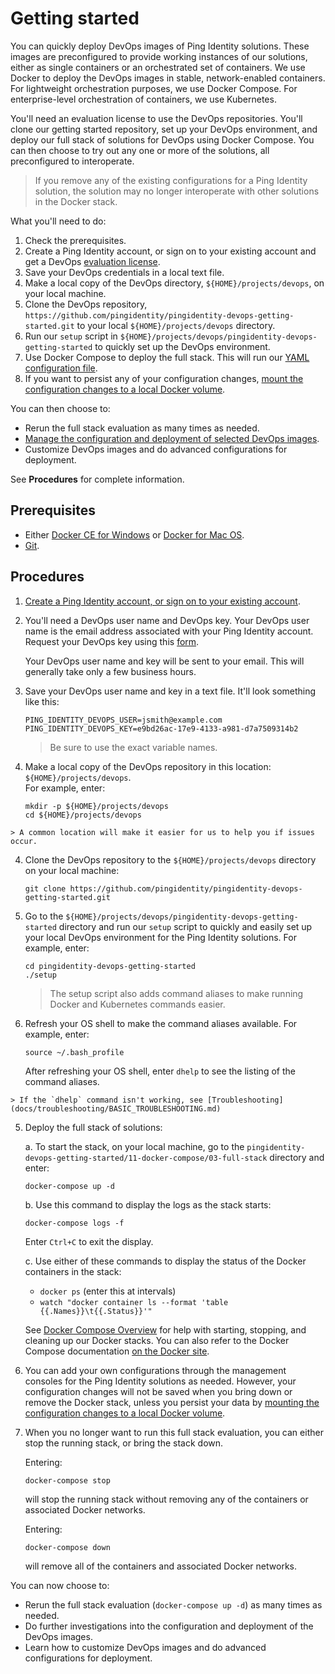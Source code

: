 # Getting started

You can quickly deploy DevOps images of Ping Identity solutions. These images are preconfigured to provide working instances of our solutions, either as single containers or an orchestrated set of containers. We use Docker to deploy the DevOps images in stable, network-enabled containers. For lightweight orchestration purposes, we use Docker Compose. For enterprise-level orchestration of containers, we use Kubernetes.  

You'll need an evaluation license to use the DevOps repositories. You'll clone our getting started repository, set up your DevOps environment, and deploy our full stack of solutions for DevOps using Docker Compose. You can then choose to try out any one or more of the solutions, all preconfigured to interoperate.

  > If you remove any of the existing configurations for a Ping Identity solution, the solution may no longer interoperate with other solutions in the Docker stack.

What you'll need to do:

  1. Check the prerequisites.
  2. Create a Ping Identity account, or sign on to your existing account and get a DevOps [evaluation license](docs/PROD-LICENSE.md).
  3. Save your DevOps credentials in a local text file.
  4. Make a local copy of the DevOps directory, `${HOME}/projects/devops`, on your local machine.
  5. Clone the DevOps repository, `https://github.com/pingidentity/pingidentity-devops-getting-started.git` to your local `${HOME}/projects/devops` directory.
  6. Run our `setup` script in `${HOME}/projects/devops/pingidentity-devops-getting-started` to quickly set up the DevOps environment.
  7. Use Docker Compose to deploy the full stack. This will run our [YAML configuration file](https://raw.githubusercontent.com/pingidentity/pingidentity-devops-getting-started/master/11-docker-compose/03-full-stack/docker-compose.yaml).
  8. If you want to persist any of your configuration changes, [mount the configuration changes to a local Docker volume](../tree/master/11-docker-compose#persisting-container-state-and-data).
  
You can then choose to:

  * Rerun the full stack evaluation as many times as needed.
  * [Manage the configuration and deployment of selected DevOps images](docs/configDeploy.md).
  * Customize DevOps images and do advanced configurations for deployment.

See **Procedures** for complete information.

## Prerequisites

* Either [Docker CE for Windows](https://docs.docker.com/v17.12/install/) or [Docker for Mac OS](https://docs.docker.com/v17.12/docker-for-mac/install/).
* [Git](https://git-scm.com/downloads).

## Procedures

  1. [Create a Ping Identity account, or sign on to your existing account](https://www.pingidentity.com/en/account/sign-on.html).
  2. You'll need a DevOps user name and DevOps key. Your DevOps user name is the email address associated with your Ping Identity account. Request your DevOps key using this [form](https://docs.google.com/forms/d/e/1FAIpQLSdgEFvqQQNwlsxlT6SaraeDMBoKFjkJVCyMvGPVPKcrzT3yHA/viewform).
  
      Your DevOps user name and key will be sent to your email. This will generally take only a few business hours.
    
  2. Save your DevOps user name and key in a text file. It'll look something like this:

     ```text
     PING_IDENTITY_DEVOPS_USER=jsmith@example.com
     PING_IDENTITY_DEVOPS_KEY=e9bd26ac-17e9-4133-a981-d7a7509314b2
     ```

     > Be sure to use the exact variable names.

  3. Make a local copy of the DevOps repository in this location: `${HOME}/projects/devops`.  
  For example, enter:
    
      ```text
      mkdir -p ${HOME}/projects/devops
      cd ${HOME}/projects/devops
      ```
    > A common location will make it easier for us to help you if issues occur.  

  4. Clone the DevOps repository to the `${HOME}/projects/devops` directory on your local machine:

       `git clone https://github.com/pingidentity/pingidentity-devops-getting-started.git`
   
  4. Go to the `${HOME}/projects/devops/pingidentity-devops-getting-started` directory and run our `setup` script to quickly and easily set up your local DevOps environment for the Ping Identity solutions. For example, enter:

     ```text
     cd pingidentity-devops-getting-started
     ./setup
     ```
     > The setup script also adds command aliases to make running Docker and Kubernetes commands easier. 
     
  5. Refresh your OS shell to make the command aliases available. For example, enter:
  
     ```text
     source ~/.bash_profile
     ```
     After refreshing your OS shell, enter `dhelp` to see the listing of the command aliases.
     
    > If the `dhelp` command isn't working, see [Troubleshooting](docs/troubleshooting/BASIC_TROUBLESHOOTING.md)

  5. Deploy the full stack of solutions:
  
       a. To start the stack, on your local machine, go to the `pingidentity-devops-getting-started/11-docker-compose/03-full-stack` directory and enter:

        `docker-compose up -d` 

       b. Use this command to display the logs as the stack starts:

        `docker-compose logs -f`

        Enter `Ctrl+C` to exit the display.
  
       c. Use either of these commands to display the status of the Docker containers in the stack:

        * `docker ps` (enter this at intervals)
        * `watch "docker container ls --format 'table {{.Names}}\t{{.Status}}'"`  
    
       See [Docker Compose Overview](https://pingidentity-devops.gitbook.io/devops/examples/11-docker-compose) for help with starting, stopping, and cleaning up our Docker stacks. You can also refer to the Docker Compose documentation [on the Docker site](https://docs.docker.com/compose/).
    
  6. You can add your own configurations through the management consoles for the Ping Identity solutions as needed. However, your configuration changes will not be saved when you bring down or remove the Docker stack, unless you persist your data by [mounting the configuration changes to a local Docker volume](../tree/master/11-docker-compose#persisting-container-state-and-data).
  
  7. When you no longer want to run this full stack evaluation, you can either stop the running stack, or bring the stack down.
  
      Entering:

       `docker-compose stop`

      will stop the running stack without removing any of the containers or associated Docker networks.
   
      Entering:

       `docker-compose down`
       
       will remove all of the containers and associated Docker networks.

You can now choose to:

  * Rerun the full stack evaluation (`docker-compose up -d`) as many times as needed.
  * Do further investigations into the configuration and deployment of the DevOps images.
  * Learn how to customize DevOps images and do advanced configurations for deployment.
